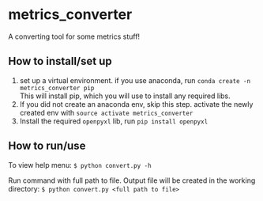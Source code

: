 # metrics_converter
A converting tool for some metrics stuff!

## How to install/set up
1. set up a virtual environment. if you use anaconda, run `conda create -n metrics_converter pip`   
This will install pip, which you will use to install any required libs.
2. If you did not create an anaconda env, skip this step. activate the newly created env with `source activate metrics_converter`
3. Install the required `openpyxl` lib, run `pip install openpyxl`

## How to run/use

To view help menu:
```$ python convert.py -h```


Run command with full path to file. Output file will be created in the working directory:
```$ python convert.py <full path to file>```

